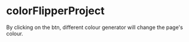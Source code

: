 # colorFlipperProject
By clicking on the btn, different colour generator will change the page's colour.
